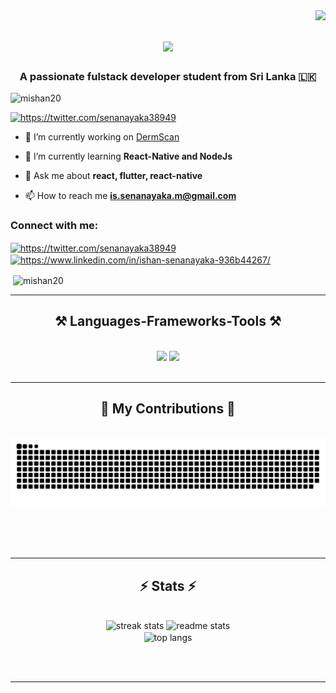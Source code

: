 
<img align="right" src="https://visitor-badge.laobi.icu/badge?page_id=Mishan20.Mishan20" />

<h1 align="center">
    <img src="https://readme-typing-svg.herokuapp.com/?font=Righteous&size=35&center=true&vCenter=true&width=500&height=70&duration=4000&lines=Hi+There!+👋;+I'm+Ishan+Senanayaka!;" />
</h1>

<h3 align="center">A passionate fulstack developer student from Sri Lanka 🇱🇰</h3>

<p align="left"> <img src="https://komarev.com/ghpvc/?username=mishan20&label=Profile%20views&color=0e75b6&style=flat" alt="mishan20" /> </p>

<p align="left"> <a href="https://twitter.com/https://twitter.com/senanayaka38949" target="blank"><img src="https://img.shields.io/twitter/follow/https://twitter.com/senanayaka38949?logo=twitter&style=for-the-badge" alt="https://twitter.com/senanayaka38949" /></a> </p>

- 🔭 I’m currently working on [DermScan](https://github.com/Group-No-11)

- 🌱 I’m currently learning **React-Native and NodeJs**

- 💬 Ask me about **react, flutter, react-native**

- 📫 How to reach me **is.senanayaka.m@gmail.com**

<h3 align="left">Connect with me:</h3>
<p align="left">
<a href="https://twitter.com/https://twitter.com/senanayaka38949" target="blank"><img align="center" src="https://raw.githubusercontent.com/rahuldkjain/github-profile-readme-generator/master/src/images/icons/Social/twitter.svg" alt="https://twitter.com/senanayaka38949" height="30" width="40" /></a>
<a href="https://linkedin.com/in/https://www.linkedin.com/in/ishan-senanayaka-936b44267/" target="blank"><img align="center" src="https://raw.githubusercontent.com/rahuldkjain/github-profile-readme-generator/master/src/images/icons/Social/linked-in-alt.svg" alt="https://www.linkedin.com/in/ishan-senanayaka-936b44267/" height="30" width="40" /></a>
</p>

<p>&nbsp;<img align="center" src="https://github-readme-stats.vercel.app/api?username=mishan20&show_icons=true&locale=en" alt="mishan20" /></p>


 <hr/>
 
<h2 align="center">⚒️ Languages-Frameworks-Tools ⚒️</h2>
<br/>
<div align="center">
    <img src="https://skillicons.dev/icons?i=react,bootstrap,mui,html,css,vscode,github,figma,tailwind,git,r" />
    <img src="https://skillicons.dev/icons?i=nodejs,python,javascript,typescript,express,firebase,mongodb,c,java,nextjs,mysql,flask" /><br>
</div>

<br/>
<hr/>

<div align="center">
  <h2>🐍 My Contributions 🐍</h2>
  <br>
  <img alt="snake eating my contributions" src="https://raw.githubusercontent.com/salesp07/salesp07/output/github-contribution-grid-snake.svg" />
  
  <br/><br/><br/>
</div>

<hr/>

<h2 align="center">⚡ Stats ⚡</h2>
<br>
<div align=center>
  <img width=390 src="https://github-readme-streak-stats-Mishan20.vercel.app/?user=Mishan20&count_private=true&theme=react&border_radius=10" alt="streak stats"/>
  <img width=390 src="https://github-readme-stats-Mishan20.vercel.app/api?username=sMishan20&count_private=true&show_icons=true&theme=react&rank_icon=github&border_radius=10" alt="readme stats" />
  <br/>
  <img width=325 align="center" src="https://github-readme-stats-Mishan20.vercel.app/api/top-langs/?username=salesp07&hide=HTML&langs_count=8&layout=compact&theme=react&border_radius=10&size_weight=0.5&count_weight=0.5&exclude_repo=github-readme-stats" alt="top langs" />
</div>

<br/><br/>

<hr/>

<br/>
<br/>
